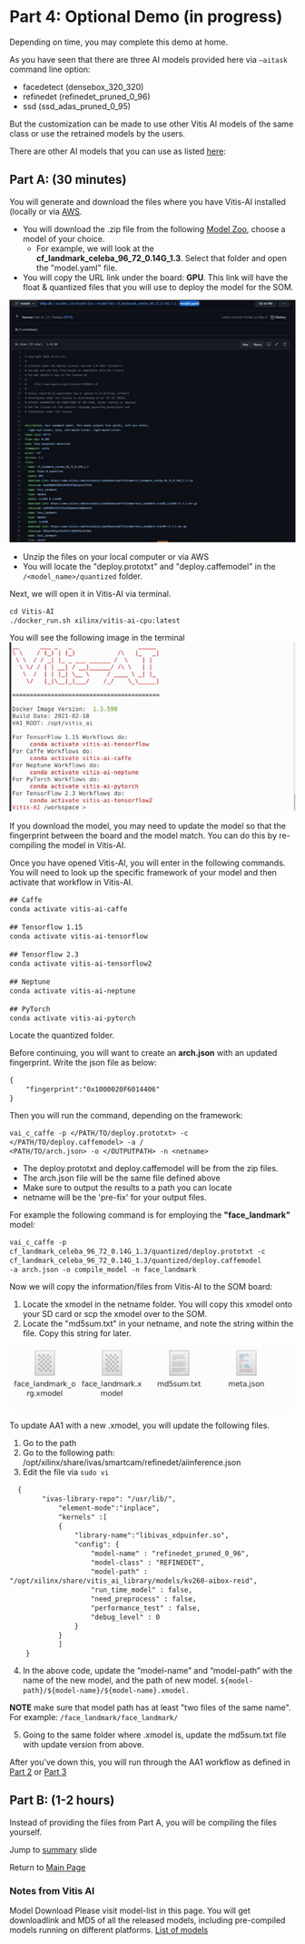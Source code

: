 # Part 4: Optional Demo (in progress)

Depending on time, you may complete this demo at home. 

As you have seen that there are three AI models provided here via `–aitask` command line option:
- facedetect (densebox_320_320)
-  refinedet (refinedet_pruned_0_96)
-  ssd (ssd_adas_pruned_0_95) 
  
But the customization can be made to use other Vitis AI models of the same class or use the retrained models by the users.

There are other AI models that you can use as listed [here](https://www.xilinx.com/html_docs/vitis_ai/1_3/lib_samples.html): 

## Part A: (30 minutes)

You will generate and download the files where you have Vitis-AI installed (locally or via [AWS](https://github.com/Xilinx/Xilinx_KV260_Workshop/blob/main/How%20to%20connect%20to%20AWS.md). 

- You will download the .zip file from the following [Model Zoo](https://github.com/Xilinx/Vitis-AI/tree/master/models/AI-Model-Zoo/model-list), choose a model of your choice. 
  - For example, we will look at the **cf_landmark_celeba_96_72_0.14G_1.3**. Select that folder and open the "model.yaml" file.
- You will copy the URL link under the board: **GPU**. This link will have the float & quantized files that you will use to deploy the model for the SOM. 

<img src="/images/model_yaml.JPG">

- Unzip the files on your local computer or via AWS
- You will locate the "deploy.prototxt" and "deploy.caffemodel" in the `/<model_name>/quantized` folder. 

Next, we will open it in Vitis-AI via terminal. 
```
cd Vitis-AI
./docker_run.sh xilinx/vitis-ai-cpu:latest
```

You will see the following image in the terminal
<img src="/images/Vitis-AI homepage.JPG">

If you download the model, you may need to update the model so that the fingerprint between the board and the model match. You can do this by re-compiling the model in Vitis-AI.

Once you have opened Vitis-AI, you will enter in the following commands. You will need to look up the specific framework of your model and then activate that workflow in Vitis-AI.

```
## Caffe
conda activate vitis-ai-caffe

## Tensorflow 1.15
conda activate vitis-ai-tensorflow

## Tensorflow 2.3
conda activate vitis-ai-tensorflow2 

## Neptune
conda activate vitis-ai-neptune

## PyTorch
conda activate vitis-ai-pytorch 
```

Locate the quantized folder. 

Before continuing, you will want to create an **arch.json** with an updated fingerprint. Write the json file as below:
```
{
    "fingerprint":"0x1000020F6014406"
}
```

Then you will run the command, depending on the framework: 

```
vai_c_caffe -p </PATH/TO/deploy.prototxt> -c </PATH/TO/deploy.caffemodel> -a /
<PATH/TO/arch.json> -o </OUTPUTPATH> -n <netname>
```
- The deploy.prototxt and deploy.caffemodel will be from the zip files.
- The arch.json file will be the same file defined above
- Make sure to output the results to a path you can locate
- netname will be the 'pre-fix' for your output files. 

For example the following command is for employing the **"face_landmark"** model: 
```
vai_c_caffe -p cf_landmark_celeba_96_72_0.14G_1.3/quantized/deploy.prototxt -c cf_landmark_celeba_96_72_0.14G_1.3/quantized/deploy.caffemodel 
-a arch.json -o compile_model -n face_landmark
```

Now we will copy the information/files from Vitis-AI to the SOM board:
1. Locate the xmodel in the netname folder. You will copy this xmodel onto your SD card or scp the xmodel over to the SOM.
2. Locate the "md5sum.txt" in your netname, and note the string within the file. Copy this string for later.


<img src="/images/update_model_files_folder.JPG">

To update AA1 with a new .xmodel, you will update the following files.
1. Go to the path
2. Go to the following path: /opt/xilinx/share/ivas/smartcam/refinedet/aiinference.json
3. Edit the file via `sudo vi`

```
  {
        "ivas-library-repo": "/usr/lib/",
            "element-mode":"inplace",
            "kernels" :[
            {
                "library-name":"libivas_xdpuinfer.so",
                "config": {
                    "model-name" : "refinedet_pruned_0_96",
                    "model-class" : "REFINEDET",
                    "model-path" : "/opt/xilinx/share/vitis_ai_library/models/kv260-aibox-reid",
                    "run_time_model" : false,
                    "need_preprocess" : false,
                    "performance_test" : false,
                    "debug_level" : 0
                }
            }
            ]
    }
```

4. In the above code, update the “model-name” and “model-path” with the name of the new model, and the path of new model. `${model-path}/${model-name}/${model-name}.xmodel.`

**NOTE** make sure that model path has at least "two files of the same name". For example: `/face_landmark/face_landmark/`

5. Going to the same folder where .xmodel is, update the md5sum.txt file with update version from above.

After you've down this, you will run through the AA1 workflow as defined in [Part 2](https://github.com/Xilinx/Xilinx_KV260_Workshop/blob/main/Part%202:%20Exploring%20the%20Different%20AAs.md) or [Part 3](https://github.com/Xilinx/Xilinx_KV260_Workshop/blob/main/Part%203:%20Running%20through%20AA1.md)


## Part B: (1-2 hours)
Instead of providing the files from Part A, you will be compiling the files yourself. 

Jump to [summary](https://github.com/Xilinx/Xilinx_KV260_Workshop/blob/main/Takeaways.md) slide

Return to [Main Page](https://github.com/Xilinx/Xilinx_KV260_Workshop)


### Notes from Vitis AI

Model Download
Please visit model-list in this page. You will get downloadlink and MD5 of all the released models, including pre-compiled models running on different platforms. 
[List of models](https://github.com/Xilinx/Vitis-AI/tree/master/models/AI-Model-Zoo/model-list)
